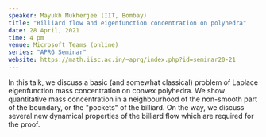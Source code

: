 ```yaml
---
speaker: Mayukh Mukherjee (IIT, Bombay)
title: "Billiard flow and eigenfunction concentration on polyhedra"
date: 28 April, 2021
time: 4 pm
venue: Microsoft Teams (online)
series: "APRG Seminar"
website: https://math.iisc.ac.in/~aprg/index.php?id=seminar20-21
---
```


In this talk, we discuss a basic (and somewhat classical) problem
of Laplace eigenfunction mass concentration on convex polyhedra. We
show quantitative mass concentration in a neighbourhood of the
non-smooth part of the boundary, or the "pockets" of the billiard.
On the way, we discuss several new dynamical properties of the
billiard flow which are required for the proof.
